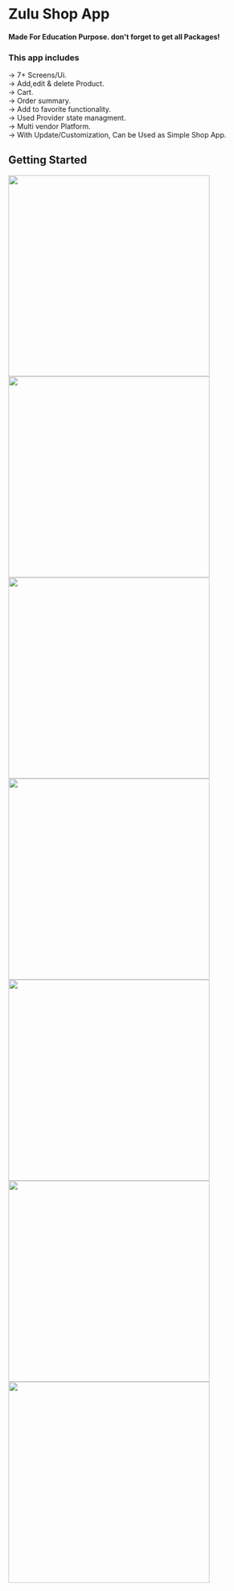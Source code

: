# Zulu Shop App
 <h4>Made For Education Purpose. don't forget to get all Packages!</h4>
 <h3>This app includes</h3>
 -> 7+ Screens/Ui.<br>
 -> Add,edit & delete Product.<br>
 -> Cart.<br>
 -> Order summary.<br>
 -> Add to favorite functionality.<br>
 -> Used Provider state managment.<br>
 -> Multi vendor Platform.<br>
 -> With Update/Customization, Can be Used as Simple Shop App.<br>

## Getting Started

<img src = https://user-images.githubusercontent.com/79464470/163846729-ca056f72-4b98-4600-9fd3-00e01bb10302.png width=400/>
<img src = https://user-images.githubusercontent.com/79464470/163846741-f9347e62-ed0b-4215-8975-13b7d5a2e675.png width=400/>
<img src =  https://user-images.githubusercontent.com/79464470/163846747-29966958-4893-4add-8244-9b7387c5ebd7.png width=400/>
<img src =  https://user-images.githubusercontent.com/79464470/163846756-55f53c8a-e488-41cf-a20f-5e63ccbfecec.png width=400/>
<img src =  https://user-images.githubusercontent.com/79464470/163846760-329b6418-502e-4cac-8758-588558dc7ab2.png width=400/>
<img src = https://user-images.githubusercontent.com/79464470/163846767-bca6999e-3c57-4607-9116-0c3c724bab64.png width=400/>
<img src =  https://user-images.githubusercontent.com/79464470/163846775-c6cf26d3-6595-4c37-9b77-8b4e4c8ca16f.png width=400/>

